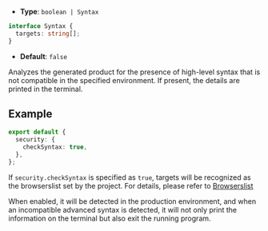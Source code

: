 - **Type**: `boolean | Syntax`

```ts
interface Syntax {
  targets: string[];
}
```

- **Default**: `false`

Analyzes the generated product for the presence of high-level syntax that is not compatible in the specified environment. If present, the details are printed in the terminal.

## Example

```ts
export default {
  security: {
    checkSyntax: true,
  },
};
```

If `security.checkSyntax` is specified as `true`, targets will be recognized as the browserslist set by the project. For details, please refer to [Browserslist](https://modernjs.dev/builder/zh/guide/advanced/browser-compatibility.html)

When enabled, it will be detected in the production environment, and when an incompatible advanced syntax is detected, it will not only print the information on the terminal but also exit the running program.
